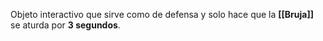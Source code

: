 Objeto interactivo que sirve como de defensa y solo hace que la **[[Bruja]]** se aturda por **3 segundos**.